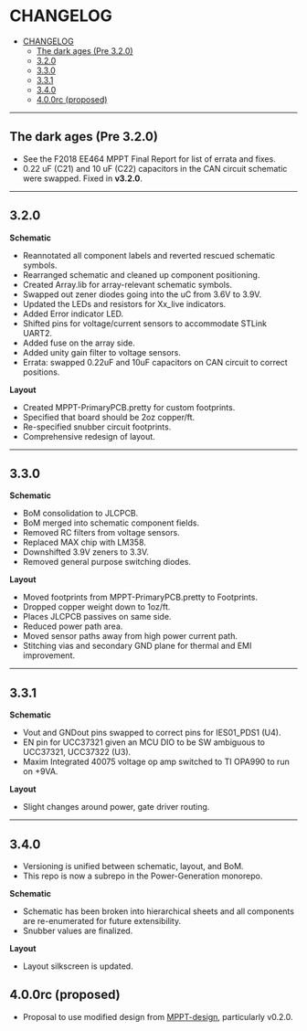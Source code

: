 # CHANGELOG

- [CHANGELOG](#changelog)
  - [The dark ages (Pre 3.2.0)](#the-dark-ages-pre-320)
  - [3.2.0](#320)
  - [3.3.0](#330)
  - [3.3.1](#331)
  - [3.4.0](#340)
  - [4.0.0rc (proposed)](#400rc-proposed)

---

## The dark ages (Pre 3.2.0)

- See the F2018 EE464 MPPT Final Report for list of errata and fixes.
- 0.22 uF (C21) and 10 uF (C22) capacitors in the CAN circuit schematic were
  swapped. Fixed in **v3.2.0**.

---

## 3.2.0

**Schematic**

- Reannotated all component labels and reverted rescued schematic symbols.
- Rearranged schematic and cleaned up component positioning.
- Created Array.lib for array-relevant schematic symbols.
- Swapped out zener diodes going into the uC from 3.6V to 3.9V.
- Updated the LEDs and resistors for Xx_live indicators.
- Added Error indicator LED.
- Shifted pins for voltage/current sensors to accommodate STLink UART2.
- Added fuse on the array side.
- Added unity gain filter to voltage sensors.
- Errata: swapped 0.22uF and 10uF capacitors on CAN circuit to correct positions.

**Layout**

- Created MPPT-PrimaryPCB.pretty for custom footprints.
- Specified that board should be 2oz copper/ft.
- Re-specified snubber circuit footprints.
- Comprehensive redesign of layout.

---

## 3.3.0

**Schematic**

- BoM consolidation to JLCPCB.
- BoM merged into schematic component fields.
- Removed RC filters from voltage sensors.
- Replaced MAX chip with LM358.
- Downshifted 3.9V zeners to 3.3V.
- Removed general purpose switching diodes.

**Layout**

- Moved footprints from MPPT-PrimaryPCB.pretty to Footprints.
- Dropped copper weight down to 1oz/ft.
- Places JLCPCB passives on same side.
- Reduced power path area.
- Moved sensor paths away from high power current path.
- Stitching vias and secondary GND plane for thermal and EMI improvement.

---

## 3.3.1

**Schematic**

- Vout and GNDout pins swapped to correct pins for IES01_PDS1 (U4).
- EN pin for UCC37321 given an MCU DIO to be SW ambiguous to UCC37321, UCC37322 (U3).
- Maxim Integrated 40075 voltage op amp switched to TI OPA990 to run on +9VA.

**Layout**

- Slight changes around power, gate driver routing.

---

## 3.4.0

- Versioning is unified between schematic, layout, and BoM.
- This repo is now a subrepo in the Power-Generation monorepo.

**Schematic**

- Schematic has been broken into hierarchical sheets and all components are
  re-enumerated for future extensibility.
- Snubber values are finalized.

**Layout**

- Layout silkscreen is updated.

## 4.0.0rc (proposed)

- Proposal to use modified design from
  [MPPT-design](https://github.com/dimembermatt/MPPT-Design), particularly
  v0.2.0.

